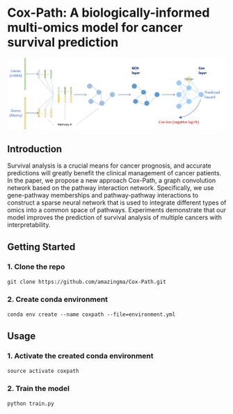 # Cox-Path: A biologically-informed multi-omics model for cancer survival prediction
![Cox-Path](https://github.com/amazingma/Cox-Path/blob/main/figures/Cox-Path.png)
## Introduction
Survival analysis is a crucial means for cancer prognosis, and accurate predictions will greatly benefit the clinical management of cancer patients. In the paper, we propose a new approach Cox-Path, a graph convolution network based on the pathway interaction network. Specifically, we use gene-pathway memberships and pathway-pathway interactions to construct a sparse neural network that is used to integrate different types of omics into a common space of pathways. Experiments demonstrate that our model improves the prediction of survival analysis of multiple cancers with interpretability.

## Getting Started
### 1. Clone the repo
```
git clone https://github.com/amazingma/Cox-Path.git
```
### 2. Create conda environment
```
conda env create --name coxpath --file=environment.yml
```

## Usage
### 1. Activate the created conda environment
```
source activate coxpath
```
### 2. Train the model
```
python train.py
```
